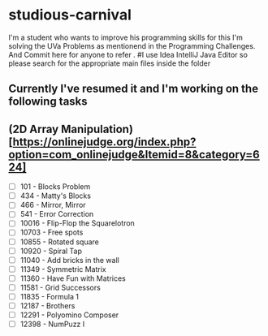 # studious-carnival

I'm a student who wants to improve his programming skills for this I'm solving the UVa Problems as mentionend in the Programming Challenges. And Commit here for anyone to refer .
#I use Idea IntelliJ Java Editor so please search for the appropriate main files inside the folder


## Currently I've resumed it and I'm working on the following tasks

 ## (2D Array Manipulation)[https://onlinejudge.org/index.php?option=com_onlinejudge&Itemid=8&category=624]
 
 - [ ] 101 - Blocks Problem
 - [ ] 434 - Matty's Blocks
 - [ ] 466 - Mirror, Mirror
 - [ ] 541 - Error Correction
 - [ ] 10016 - Flip-Flop the Squarelotron
 - [ ] 10703 - Free spots
 - [ ] 10855 - Rotated square
 - [ ] 10920 - Spiral Tap
 - [ ] 11040 - Add bricks in the wall
 - [ ] 11349 - Symmetric Matrix
 - [ ] 11360 - Have Fun with Matrices
 - [ ] 11581 - Grid Successors
 - [ ] 11835 - Formula 1
 - [ ] 12187 - Brothers
 - [ ] 12291 - Polyomino Composer
 - [ ] 12398 - NumPuzz I
